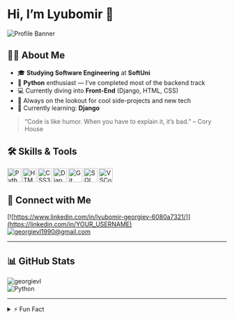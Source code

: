 <!--
  Hi there 👋 Welcome to my GitHub Profile!
-->

# Hi, I’m Lyubomir 👋

![Profile Banner](https://via.placeholder.com/900x200.png?text=Software+Engineering+Journey)

## 👨‍🎓 About Me
- 🎓 **Studying Software Engineering** at **SoftUni**  
- 🐍 **Python** enthusiast — I’ve completed most of the backend track  
- 💻 Currently diving into **Front-End** (Django, HTML, CSS)  
- 🚀 Always on the lookout for cool side-projects and new tech  
- 🌱 Currently learning: **Django**

> “Code is like humor. When you have to explain it, it’s bad.” – Cory House

## 🛠️ Skills & Tools
<div>
  <img align="left" alt="Python" width="32px" src="https://cdn.jsdelivr.net/gh/devicons/devicon/icons/python/python-original.svg" />
  <img align="left" alt="HTML5" width="32px" src="https://cdn.jsdelivr.net/gh/devicons/devicon/icons/html5/html5-original.svg" />
  <img align="left" alt="CSS3" width="32px" src="https://cdn.jsdelivr.net/gh/devicons/devicon/icons/css3/css3-original.svg" />
  <img align="left" alt="Django" width="32px" src="https://cdn.jsdelivr.net/gh/devicons/devicon/icons/django/django-original.svg" />
  <img align="left" alt="Git" width="32px" src="https://cdn.jsdelivr.net/gh/devicons/devicon/icons/git/git-original.svg" />
  <img align="left" alt="SQL" width="32px" src="https://cdn.jsdelivr.net/gh/devicons/devicon/icons/mysql/mysql-original.svg" />
  <img align="left" alt="VSCode" width="32px" src="https://cdn.jsdelivr.net/gh/devicons/devicon/icons/vscode/vscode-original.svg" />
</div>
<br clear="both"/>

## 🔗 Connect with Me
[![https://www.linkedin.com/in/lyubomir-georgiev-6080a7321/]](https://linkedin.com/in/YOUR_USERNAME)  
[![georgievl1990@gmail.com](https://img.shields.io/badge/Email-hello%40youremail.com-red?logo=gmail)](mailto:hello@youremail.com)

---

## 📊 GitHub Stats

![georgievl](https://github-readme-stats.vercel.app/api?username=YOUR_USERNAME&show_icons=true&theme=radical)  
![Python](https://github-readme-stats.vercel.app/api/top-langs/?username=YOUR_USERNAME&layout=compact&theme=radical)

---

<details>
  <summary>⚡️ Fun Fact</summary>
  I play volleyball! 🎬
</details>

